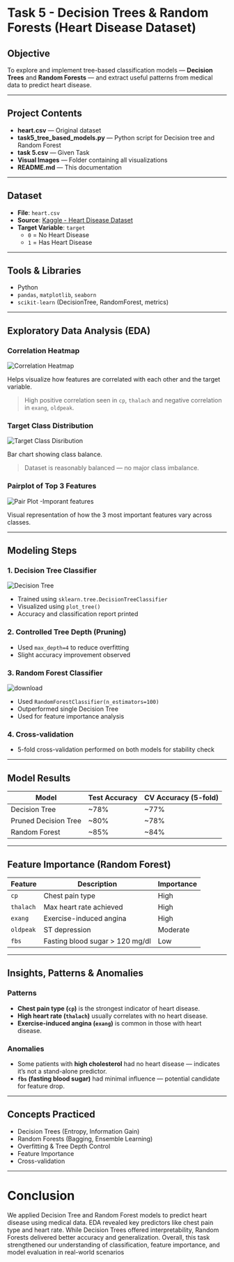 # Task 5 - Decision Trees & Random Forests (Heart Disease Dataset)

##  Objective

To explore and implement tree-based classification models — **Decision Trees** and **Random Forests** — and extract useful patterns from medical data to predict heart disease.

---

## Project Contents
- **heart.csv** — Original dataset
- **task5_tree_based_models.py** — Python script for Decision tree and Random Forest
- **task 5.csv** — Given Task
- **Visual Images** — Folder containing all visualizations
- **README.md** — This documentation

---

##  Dataset

- **File**: `heart.csv`
- **Source**: [Kaggle - Heart Disease Dataset](https://www.kaggle.com/datasets/johnsmith88/heart-disease-dataset)
- **Target Variable**: `target`
  - `0` = No Heart Disease  
  - `1` = Has Heart Disease

---

##  Tools & Libraries

- Python 
- `pandas`, `matplotlib`, `seaborn`
- `scikit-learn` (DecisionTree, RandomForest, metrics)

---

##  Exploratory Data Analysis (EDA)

###  Correlation Heatmap
![Correlation Heatmap](https://github.com/user-attachments/assets/2a8c0dc3-cd04-4195-b039-3c39c1412218)

Helps visualize how features are correlated with each other and the target variable.
> High positive correlation seen in `cp`, `thalach` and negative correlation in `exang`, `oldpeak`.

###  Target Class Distribution
![Target Class Disribution](https://github.com/user-attachments/assets/7afa83ff-c167-4131-b589-55d036899d3e)

Bar chart showing class balance.
> Dataset is reasonably balanced — no major class imbalance.

###  Pairplot of Top 3 Features
![Pair Plot -Imporant features](https://github.com/user-attachments/assets/9eba3720-6879-413b-8222-c35be69c7567)

Visual representation of how the 3 most important features vary across classes.

---

##  Modeling Steps

###  1. Decision Tree Classifier
![Decision Tree](https://github.com/user-attachments/assets/19f4512b-c286-4661-9bf2-a3e287075296)

- Trained using `sklearn.tree.DecisionTreeClassifier`
- Visualized using `plot_tree()`
- Accuracy and classification report printed

###  2. Controlled Tree Depth (Pruning)
- Used `max_depth=4` to reduce overfitting
- Slight accuracy improvement observed

###  3. Random Forest Classifier
![download](https://github.com/user-attachments/assets/fde92f3c-4f61-412d-9c1a-ac1fa3a118e1)

- Used `RandomForestClassifier(n_estimators=100)`
- Outperformed single Decision Tree
- Used for feature importance analysis

###  4. Cross-validation
- 5-fold cross-validation performed on both models for stability check

---

##  Model Results

| Model                  | Test Accuracy | CV Accuracy (5-fold) |
|-----------------------|---------------|----------------------|
| Decision Tree          | ~78%          | ~77%                 |
| Pruned Decision Tree   | ~80%          | ~78%                 |
| Random Forest          | ~85%          | ~84%                 |

---

##  Feature Importance (Random Forest)

| Feature    | Description                           | Importance |
|------------|---------------------------------------|------------|
| `cp`       | Chest pain type                       | High       |
| `thalach`  | Max heart rate achieved               | High       |
| `exang`    | Exercise-induced angina               | High       |
| `oldpeak`  | ST depression                         | Moderate   |
| `fbs`      | Fasting blood sugar > 120 mg/dl       | Low        |

---

##  Insights, Patterns & Anomalies

###  Patterns
- **Chest pain type (`cp`)** is the strongest indicator of heart disease.
- **High heart rate (`thalach`)** usually correlates with no heart disease.
- **Exercise-induced angina (`exang`)** is common in those with heart disease.

###  Anomalies
- Some patients with **high cholesterol** had no heart disease — indicates it’s not a stand-alone predictor.
- **`fbs` (fasting blood sugar)** had minimal influence — potential candidate for feature drop.

---

## Concepts Practiced

- Decision Trees (Entropy, Information Gain)
- Random Forests (Bagging, Ensemble Learning)
- Overfitting & Tree Depth Control
- Feature Importance
- Cross-validation

---
# Conclusion

We applied Decision Tree and Random Forest models to predict heart disease using medical data. EDA revealed key predictors like chest pain type and heart rate. While Decision Trees offered interpretability, Random Forests delivered better accuracy and generalization. Overall, this task strengthened our understanding of classification, feature importance, and model evaluation in real-world scenarios

